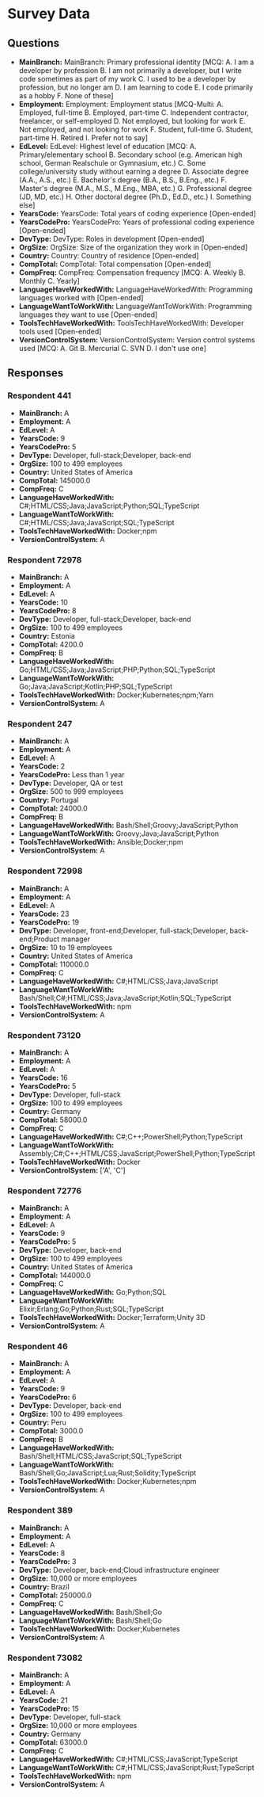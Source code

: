# Survey Data

## Questions

- **MainBranch:** MainBranch: Primary professional identity [MCQ: A. I am a developer by profession B. I am not primarily a developer, but I write code sometimes as part of my work C. I used to be a developer by profession, but no longer am D. I am learning to code E. I code primarily as a hobby F. None of these]
- **Employment:** Employment: Employment status [MCQ-Multi: A. Employed, full-time B. Employed, part-time C. Independent contractor, freelancer, or self-employed D. Not employed, but looking for work E. Not employed, and not looking for work F. Student, full-time G. Student, part-time H. Retired I. Prefer not to say]
- **EdLevel:** EdLevel: Highest level of education [MCQ: A. Primary/elementary school B. Secondary school (e.g. American high school, German Realschule or Gymnasium, etc.) C. Some college/university study without earning a degree D. Associate degree (A.A., A.S., etc.) E. Bachelor's degree (B.A., B.S., B.Eng., etc.) F. Master's degree (M.A., M.S., M.Eng., MBA, etc.) G. Professional degree (JD, MD, etc.) H. Other doctoral degree (Ph.D., Ed.D., etc.) I. Something else]
- **YearsCode:** YearsCode: Total years of coding experience [Open-ended]
- **YearsCodePro:** YearsCodePro: Years of professional coding experience [Open-ended]
- **DevType:** DevType: Roles in development [Open-ended]
- **OrgSize:** OrgSize: Size of the organization they work in [Open-ended]
- **Country:** Country: Country of residence [Open-ended]
- **CompTotal:** CompTotal: Total compensation [Open-ended]
- **CompFreq:** CompFreq: Compensation frequency [MCQ: A. Weekly B. Monthly C. Yearly]
- **LanguageHaveWorkedWith:** LanguageHaveWorkedWith: Programming languages worked with [Open-ended]
- **LanguageWantToWorkWith:** LanguageWantToWorkWith: Programming languages they want to use [Open-ended]
- **ToolsTechHaveWorkedWith:** ToolsTechHaveWorkedWith: Developer tools used [Open-ended]
- **VersionControlSystem:** VersionControlSystem: Version control systems used [MCQ: A. Git B. Mercurial C. SVN D. I don't use one]

## Responses

### Respondent 441

- **MainBranch:** A
- **Employment:** A
- **EdLevel:** A
- **YearsCode:** 9
- **YearsCodePro:** 5
- **DevType:** Developer, full-stack;Developer, back-end
- **OrgSize:** 100 to 499 employees
- **Country:** United States of America
- **CompTotal:** 145000.0
- **CompFreq:** C
- **LanguageHaveWorkedWith:** C#;HTML/CSS;Java;JavaScript;Python;SQL;TypeScript
- **LanguageWantToWorkWith:** C#;HTML/CSS;Java;JavaScript;SQL;TypeScript
- **ToolsTechHaveWorkedWith:** Docker;npm
- **VersionControlSystem:** A

### Respondent 72978

- **MainBranch:** A
- **Employment:** A
- **EdLevel:** A
- **YearsCode:** 10
- **YearsCodePro:** 8
- **DevType:** Developer, full-stack;Developer, back-end
- **OrgSize:** 100 to 499 employees
- **Country:** Estonia
- **CompTotal:** 4200.0
- **CompFreq:** B
- **LanguageHaveWorkedWith:** Go;HTML/CSS;Java;JavaScript;PHP;Python;SQL;TypeScript
- **LanguageWantToWorkWith:** Go;Java;JavaScript;Kotlin;PHP;SQL;TypeScript
- **ToolsTechHaveWorkedWith:** Docker;Kubernetes;npm;Yarn
- **VersionControlSystem:** A

### Respondent 247

- **MainBranch:** A
- **Employment:** A
- **EdLevel:** A
- **YearsCode:** 2
- **YearsCodePro:** Less than 1 year
- **DevType:** Developer, QA or test
- **OrgSize:** 500 to 999 employees
- **Country:** Portugal
- **CompTotal:** 24000.0
- **CompFreq:** B
- **LanguageHaveWorkedWith:** Bash/Shell;Groovy;JavaScript;Python
- **LanguageWantToWorkWith:** Groovy;Java;JavaScript;Python
- **ToolsTechHaveWorkedWith:** Ansible;Docker;npm
- **VersionControlSystem:** A

### Respondent 72998

- **MainBranch:** A
- **Employment:** A
- **EdLevel:** A
- **YearsCode:** 23
- **YearsCodePro:** 19
- **DevType:** Developer, front-end;Developer, full-stack;Developer, back-end;Product manager
- **OrgSize:** 10 to 19 employees
- **Country:** United States of America
- **CompTotal:** 110000.0
- **CompFreq:** C
- **LanguageHaveWorkedWith:** C#;HTML/CSS;Java;JavaScript
- **LanguageWantToWorkWith:** Bash/Shell;C#;HTML/CSS;Java;JavaScript;Kotlin;SQL;TypeScript
- **ToolsTechHaveWorkedWith:** npm
- **VersionControlSystem:** A

### Respondent 73120

- **MainBranch:** A
- **Employment:** A
- **EdLevel:** A
- **YearsCode:** 16
- **YearsCodePro:** 5
- **DevType:** Developer, full-stack
- **OrgSize:** 100 to 499 employees
- **Country:** Germany
- **CompTotal:** 58000.0
- **CompFreq:** C
- **LanguageHaveWorkedWith:** C#;C++;PowerShell;Python;TypeScript
- **LanguageWantToWorkWith:** Assembly;C#;C++;HTML/CSS;JavaScript;PowerShell;Python;TypeScript
- **ToolsTechHaveWorkedWith:** Docker
- **VersionControlSystem:** ['A', 'C']

### Respondent 72776

- **MainBranch:** A
- **Employment:** A
- **EdLevel:** A
- **YearsCode:** 9
- **YearsCodePro:** 5
- **DevType:** Developer, back-end
- **OrgSize:** 100 to 499 employees
- **Country:** United States of America
- **CompTotal:** 144000.0
- **CompFreq:** C
- **LanguageHaveWorkedWith:** Go;Python;SQL
- **LanguageWantToWorkWith:** Elixir;Erlang;Go;Python;Rust;SQL;TypeScript
- **ToolsTechHaveWorkedWith:** Docker;Terraform;Unity 3D
- **VersionControlSystem:** A

### Respondent 46

- **MainBranch:** A
- **Employment:** A
- **EdLevel:** A
- **YearsCode:** 9
- **YearsCodePro:** 6
- **DevType:** Developer, back-end
- **OrgSize:** 100 to 499 employees
- **Country:** Peru
- **CompTotal:** 3000.0
- **CompFreq:** B
- **LanguageHaveWorkedWith:** Bash/Shell;HTML/CSS;JavaScript;SQL;TypeScript
- **LanguageWantToWorkWith:** Bash/Shell;Go;JavaScript;Lua;Rust;Solidity;TypeScript
- **ToolsTechHaveWorkedWith:** Docker;Kubernetes;npm
- **VersionControlSystem:** A

### Respondent 389

- **MainBranch:** A
- **Employment:** A
- **EdLevel:** A
- **YearsCode:** 8
- **YearsCodePro:** 3
- **DevType:** Developer, back-end;Cloud infrastructure engineer
- **OrgSize:** 10,000 or more employees
- **Country:** Brazil
- **CompTotal:** 250000.0
- **CompFreq:** C
- **LanguageHaveWorkedWith:** Bash/Shell;Go
- **LanguageWantToWorkWith:** Bash/Shell;Go
- **ToolsTechHaveWorkedWith:** Docker;Kubernetes
- **VersionControlSystem:** A

### Respondent 73082

- **MainBranch:** A
- **Employment:** A
- **EdLevel:** A
- **YearsCode:** 21
- **YearsCodePro:** 15
- **DevType:** Developer, full-stack
- **OrgSize:** 10,000 or more employees
- **Country:** Germany
- **CompTotal:** 63000.0
- **CompFreq:** C
- **LanguageHaveWorkedWith:** C#;HTML/CSS;JavaScript;TypeScript
- **LanguageWantToWorkWith:** C#;HTML/CSS;JavaScript;Rust;TypeScript
- **ToolsTechHaveWorkedWith:** npm
- **VersionControlSystem:** A

